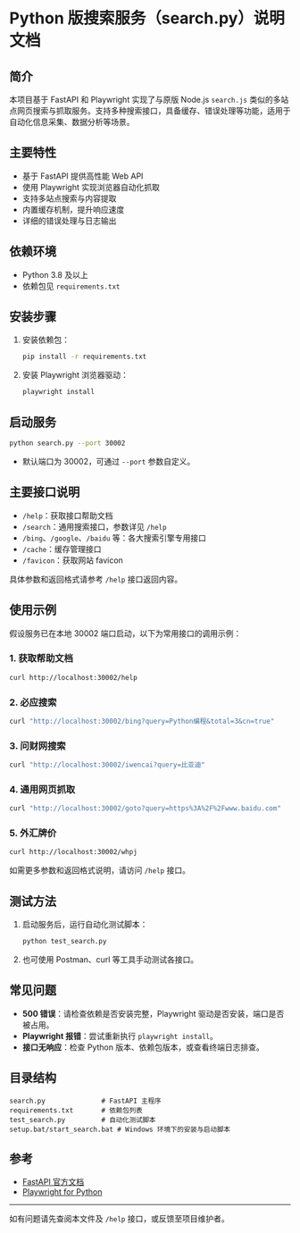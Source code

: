 # Python 版搜索服务（search.py）说明文档

## 简介

本项目基于 FastAPI 和 Playwright 实现了与原版 Node.js `search.js` 类似的多站点网页搜索与抓取服务。支持多种搜索接口，具备缓存、错误处理等功能，适用于自动化信息采集、数据分析等场景。

## 主要特性

- 基于 FastAPI 提供高性能 Web API
- 使用 Playwright 实现浏览器自动化抓取
- 支持多站点搜索与内容提取
- 内置缓存机制，提升响应速度
- 详细的错误处理与日志输出

## 依赖环境

- Python 3.8 及以上
- 依赖包见 `requirements.txt`

## 安装步骤

1. 安装依赖包：

   ```bash
   pip install -r requirements.txt
   ```

2. 安装 Playwright 浏览器驱动：

   ```bash
   playwright install
   ```

## 启动服务

```bash
python search.py --port 30002
```

- 默认端口为 30002，可通过 `--port` 参数自定义。

## 主要接口说明

- `/help`：获取接口帮助文档
- `/search`：通用搜索接口，参数详见 `/help`
- `/bing`、`/google`、`/baidu` 等：各大搜索引擎专用接口
- `/cache`：缓存管理接口
- `/favicon`：获取网站 favicon


具体参数和返回格式请参考 `/help` 接口返回内容。

## 使用示例

假设服务已在本地 30002 端口启动，以下为常用接口的调用示例：

### 1. 获取帮助文档

```bash
curl http://localhost:30002/help
```

### 2. 必应搜索

```bash
curl "http://localhost:30002/bing?query=Python编程&total=3&cn=true"
```

### 3. 问财网搜索

```bash
curl "http://localhost:30002/iwencai?query=比亚迪"
```

### 4. 通用网页抓取

```bash
curl "http://localhost:30002/goto?query=https%3A%2F%2Fwww.baidu.com"
```

### 5. 外汇牌价

```bash
curl http://localhost:30002/whpj
```

如需更多参数和返回格式说明，请访问 `/help` 接口。

## 测试方法

1. 启动服务后，运行自动化测试脚本：

   ```bash
   python test_search.py
   ```

2. 也可使用 Postman、curl 等工具手动测试各接口。

## 常见问题

- **500 错误**：请检查依赖是否安装完整，Playwright 驱动是否安装，端口是否被占用。
- **Playwright 报错**：尝试重新执行 `playwright install`。
- **接口无响应**：检查 Python 版本、依赖包版本，或查看终端日志排查。

## 目录结构

```
search.py              # FastAPI 主程序
requirements.txt       # 依赖包列表
test_search.py         # 自动化测试脚本
setup.bat/start_search.bat # Windows 环境下的安装与启动脚本
```

## 参考

- [FastAPI 官方文档](https://fastapi.tiangolo.com/zh/)
- [Playwright for Python](https://playwright.dev/python/)

---
如有问题请先查阅本文件及 `/help` 接口，或反馈至项目维护者。
